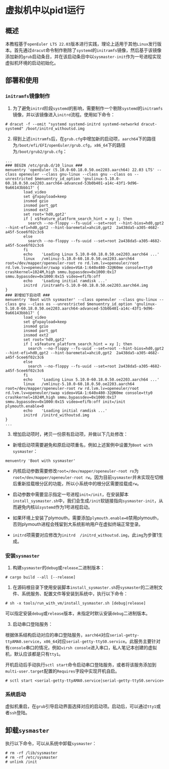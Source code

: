 # 虚拟机中以pid1运行

## 概述

本教程基于`openEuler LTS 22.03`版本进行实践，理论上适用于其他`Linux`发行版本。首先通过`dracut`命令制作剔除了`systemd`的`initramfs`镜像，然后基于该镜像添加新的`grub`启动条目，并在该启动条目中以`sysmaster-init`作为一号进程实现虚拟机环境的启动初始化。


## 部署和使用

### `initramfs`镜像制作

1. 为了避免`initrd`阶段`systemd`的影响，需要制作一个剔除`systemd`的`initramfs`镜像，并以该镜像进入`initrd`流程。使用如下命令：

```
# dracut -f --omit "systemd systemd-initrd systemd-networkd dracut-systemd" /boot/initrd_withoutsd.img
```

2. 得到上述`initramfs`后，在`grub.cfg`中增加新的启动项，`aarch64`下的路径为`/boot/efi/EFI/openEuler/grub.cfg`，`x86_64`下的路径为`/boot/grub2/grub.cfg`：

```
...
### BEGIN /etc/grub.d/10_linux ###
menuentry 'openEuler (5.10.0-60.18.0.50.oe2203.aarch64) 22.03 LTS' --class openeuler --class gnu-linux --class gnu --class os --unrestricted $menuentry_id_option 'gnulinux-5.10.0-60.18.0.50.oe2203.aarch64-advanced-53b0b401-a14c-43f1-9d96-9a66143bbb17' {
        load_video
        set gfxpayload=keep
        insmod gzio
        insmod part_gpt
        insmod ext2
        set root='hd0,gpt2'
        if [ x$feature_platform_search_hint = xy ]; then
          search --no-floppy --fs-uuid --set=root --hint-bios=hd0,gpt2 --hint-efi=hd0,gpt2 --hint-baremetal=ahci0,gpt2  2a438da5-a305-4682-a45f-5cee6f02c3c6
        else
          search --no-floppy --fs-uuid --set=root 2a438da5-a305-4682-a45f-5cee6f02c3c6
        fi
        echo    'Loading Linux 5.10.0-60.18.0.50.oe2203.aarch64 ...'
        linux   /vmlinuz-5.10.0-60.18.0.50.oe2203.aarch64 root=/dev/mapper/openeuler-root ro rd.lvm.lv=openeuler/root rd.lvm.lv=openeuler/swap video=VGA-1:640x480-32@60me console=tty0 crashkernel=1024M,high smmu.bypassdev=0x1000:0x17 smmu.bypassdev=0x1000:0x15 video=efifb:off
        echo    'Loading initial ramdisk ...'
        initrd  /initramfs-5.10.0-60.18.0.50.oe2203.aarch64.img
}
### 新增如下启动项 ###
menuentry 'Boot with sysmaster' --class openeuler --class gnu-linux --class gnu --class os --unrestricted $menuentry_id_option 'gnulinux-5.10.0-60.18.0.50.oe2203.aarch64-advanced-53b0b401-a14c-43f1-9d96-9a66143bbb17' {
        load_video
        set gfxpayload=keep
        insmod gzio
        insmod part_gpt
        insmod ext2
        set root='hd0,gpt2'
        if [ x$feature_platform_search_hint = xy ]; then
          search --no-floppy --fs-uuid --set=root --hint-bios=hd0,gpt2 --hint-efi=hd0,gpt2 --hint-baremetal=ahci0,gpt2  2a438da5-a305-4682-a45f-5cee6f02c3c6
        else
          search --no-floppy --fs-uuid --set=root 2a438da5-a305-4682-a45f-5cee6f02c3c6
        fi
        echo    'Loading Linux 5.10.0-60.18.0.50.oe2203.aarch64 ...'
        linux   /vmlinuz-5.10.0-60.18.0.50.oe2203.aarch64 root=/dev/mapper/openeuler-root rw rd.lvm.lv=openeuler/root rd.lvm.lv=openeuler/swap video=VGA-1:640x480-32@60me console=tty0 crashkernel=1024M,high smmu.bypassdev=0x1000:0x17 smmu.bypassdev=0x1000:0x15 video=efifb:off init=/init plymouth.enable=0
        echo    'Loading initial ramdisk ...'
        initrd  /initrd_withoutsd.img
}
...
```

3. 增加启动项时，拷贝一份原有启动项，并做以下几处修改：

- 新增启动项需要避免和原启动项重名，例如上述案例中设置为`Boot with sysmaster`：

```
menuentry 'Boot with sysmaster'
```

- 内核启动参数需要修改`root=/dev/mapper/openeuler-root ro`为`root=/dev/mapper/openeuler-root rw`。因为目前`sysmaster`并未实现在切根后重新挂载根分区的功能，所以小系统中的根分区需要挂载成`rw`。

- 启动参数中需要显示指定一号进程`init=/init`，在安装脚本`install_sysmaster.sh`中，我们会生成`/init`软链接指向`sysmaster-init`，从而避免内核以`systemd`作为1号进程启动。

- 如果环境上安装了plymouth，需要添加`plymouth.enable=0`禁用plymouth，否则plymouth进程会残留到大系统影响用户在虚拟终端正常登录。

- `initrd`项需要对应修改为`initrd  /initrd_withoutsd.img`，此`img`为步骤1生成。


### 安装`sysmaster`

1. 构建`sysmaster`的`debug`或`release`二进制版本：

```
# cargo build --all [--release]
```

1. 在源码根目录下使用安装脚本`install_sysmaster.sh`将`sysmaster`的二进制文件、系统服务、配置文件等安装到系统中，执行以下命令：

```
# sh -x tools/run_with_vm/install_sysmaster.sh [debug|release]
```

可以指定安装`debug`或`release`版本，未指定时默认安装`debug`二进制版本。

3. 启动串口登陆服务：

根据体系结构启动对应的串口登陆服务，`aarch64`对应`serial-getty-ttyAMA0.service`，`x86_64`对应`serial-getty-ttyS0.service`。此服务主要针对有`console`串口的情况，例如`virsh console`进入串口，私人笔记本创建的虚拟机，默认应该都是只有`tty1`。

开机启动后手动执行`sctl start`命令启动串口登陆服务，或者将该服务添加到`multi-user.target`配置的`Requires`字段中实现开机自启。

```
# sctl start <serial-getty-ttyAMA0.service|serial-getty-ttyS0.service>
```

### 系统启动

虚拟机重启，在`grub`引导启动界面选择对应的启动项。启动后，可以通过`tty1`或者`ssh`登陆。


## 卸载`sysmaster`

执行以下命令，可以从系统中卸载`sysmaster`：

```
# rm -rf /lib/sysmaster
# rm -rf /etc/sysmaster
# unlink /init
```
